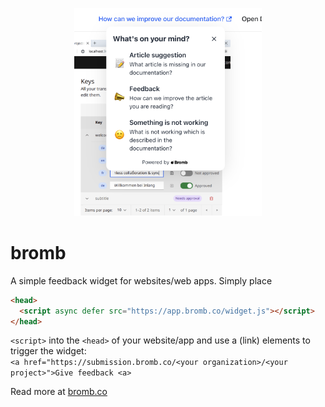 <p align="center">
    <img width="300rem" src="https://raw.githubusercontent.com/samuelstroschein/bromb/main/assets/widget-open.png" />
</p>

# bromb

A simple feedback widget for websites/web apps. Simply place

```html
<head>
  <script async defer src="https://app.bromb.co/widget.js"></script>
</head>
```

`<script>` into the `<head>` of your website/app and use a (link) elements to trigger the widget:  
`<a href="https://submission.bromb.co/<your organization>/<your project>">Give feedback <a>`

Read more at [bromb.co](https://bromb.co)
